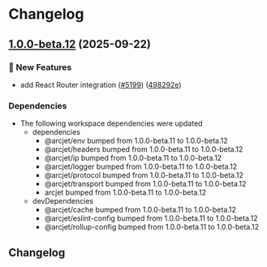 # Changelog

## [1.0.0-beta.12](https://github.com/arcjet/arcjet-js/compare/v1.0.0-beta.11...@arcjet/react-router-v1.0.0-beta.12) (2025-09-22)


### 🚀 New Features

* add React Router integration ([#5199](https://github.com/arcjet/arcjet-js/issues/5199)) ([498292e](https://github.com/arcjet/arcjet-js/commit/498292e9a86efd3e1e45b504023e02bcbf227124))


### Dependencies

* The following workspace dependencies were updated
  * dependencies
    * @arcjet/env bumped from 1.0.0-beta.11 to 1.0.0-beta.12
    * @arcjet/headers bumped from 1.0.0-beta.11 to 1.0.0-beta.12
    * @arcjet/ip bumped from 1.0.0-beta.11 to 1.0.0-beta.12
    * @arcjet/logger bumped from 1.0.0-beta.11 to 1.0.0-beta.12
    * @arcjet/protocol bumped from 1.0.0-beta.11 to 1.0.0-beta.12
    * @arcjet/transport bumped from 1.0.0-beta.11 to 1.0.0-beta.12
    * arcjet bumped from 1.0.0-beta.11 to 1.0.0-beta.12
  * devDependencies
    * @arcjet/cache bumped from 1.0.0-beta.11 to 1.0.0-beta.12
    * @arcjet/eslint-config bumped from 1.0.0-beta.11 to 1.0.0-beta.12
    * @arcjet/rollup-config bumped from 1.0.0-beta.11 to 1.0.0-beta.12

## Changelog
